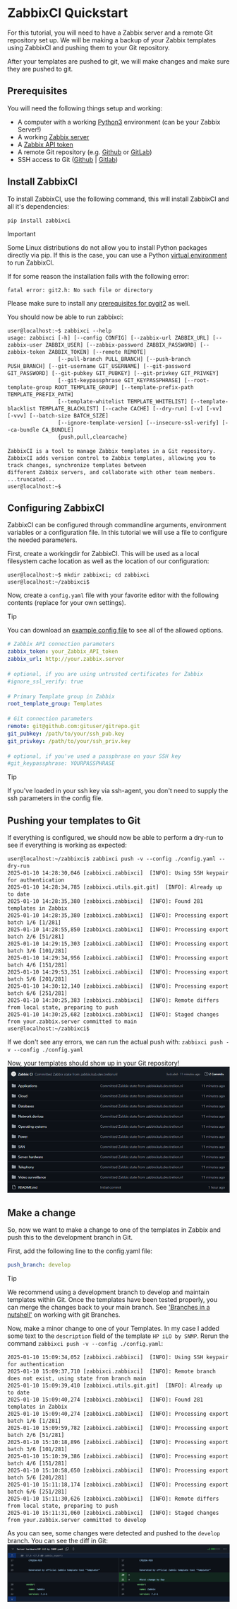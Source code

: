 # ZabbixCI Quickstart
For this tutorial, you will need to have a Zabbix server and a remote Git repository set up.
We will be making a backup of your Zabbix templates using ZabbixCI and pushing them to your Git repository.

After your templates are pushed to git, we will make changes and make sure they are pushed to git.


## Prerequisites
You will need the following things setup and working:

* A computer with a working [Python3](https://realpython.com/installing-python/) environment (can be your Zabbix Server!)
* A working [Zabbix server](https://www.zabbix.com/download)
* A [Zabbix API token](https://www.zabbix.com/documentation/7.0/en/manual/web_interface/frontend_sections/users/api_tokens)
* A remote Git repository (e.g. [Github](https://github.com) or [GitLab](https://gitlab.com))
* SSH access to Git ([Github](https://docs.github.com/en/authentication/connecting-to-github-with-ssh) | [Gitlab](https://docs.gitlab.com/ee/user/ssh.html))


## Install ZabbixCI

To install ZabbixCI, use the following command, this will install ZabbixCI and all it's dependencies:

`pip install zabbixci`

> [!IMPORTANT] 
> Some Linux distributions do not allow you to install Python packages directly via pip.
> If this is the case, you can use a Python [virtual environment](https://docs.python.org/3/tutorial/venv.html) to run ZabbixCI. 

If for some reason the installation fails with the following error:
```console
fatal error: git2.h: No such file or directory
```

Please make sure to install any [prerequisites for pygit2](https://www.pygit2.org/install.html) as well.

You should now be able to run zabbixci:
```console
user@localhost:~$ zabbixci --help
usage: zabbixci [-h] [--config CONFIG] [--zabbix-url ZABBIX_URL] [--zabbix-user ZABBIX_USER] [--zabbix-password ZABBIX_PASSWORD] [--zabbix-token ZABBIX_TOKEN] [--remote REMOTE]
                [--pull-branch PULL_BRANCH] [--push-branch PUSH_BRANCH] [--git-username GIT_USERNAME] [--git-password GIT_PASSWORD] [--git-pubkey GIT_PUBKEY] [--git-privkey GIT_PRIVKEY]
                [--git-keypassphrase GIT_KEYPASSPHRASE] [--root-template-group ROOT_TEMPLATE_GROUP] [--template-prefix-path TEMPLATE_PREFIX_PATH]
                [--template-whitelist TEMPLATE_WHITELIST] [--template-blacklist TEMPLATE_BLACKLIST] [--cache CACHE] [--dry-run] [-v] [-vv] [-vvv] [--batch-size BATCH_SIZE]
                [--ignore-template-version] [--insecure-ssl-verify] [--ca-bundle CA_BUNDLE]
                {push,pull,clearcache}

ZabbixCI is a tool to manage Zabbix templates in a Git repository. ZabbixCI adds version control to Zabbix templates, allowing you to track changes, synchronize templates between
different Zabbix servers, and collaborate with other team members.
...truncated...
user@localhost:~$
```

## Configuring ZabbixCI

ZabbixCI can be configured through commandline arguments, environment variables or a configuration file.
In this tutorial we will use a file to configure the needed parameters.

First, create a workingdir for ZabbixCI. This will be used as a local filesystem cache location as well as the location of our configuration:

```console
user@localhost:~$ mkdir zabbixci; cd zabbixci
user@localhost:~/zabbixci$
```

Now, create a `config.yaml` file with your favorite editor with the following contents (replace for your own settings).

> [!TIP] 
> You can download an [example config file](https://raw.githubusercontent.com/retigra/ZabbixCI/refs/heads/main/docs/config.yaml.example) to see all of the allowed options.

```yaml
# Zabbix API connection parameters
zabbix_token: your_Zabbix_API_token
zabbix_url: http://your.zabbix.server

# optional, if you are using untrusted certificates for Zabbix
#ignore_ssl_verify: true

# Primary Template group in Zabbix
root_template_group: Templates

# Git connection parameters
remote: git@github.com:gituser/gitrepo.git
git_pubkey: /path/to/your/ssh_pub.key
git_privkey: /path/to/your/ssh_priv.key

# optional, if you've used a passphrase on your SSH key
#git_keypassphrase: YOURPASSPHRASE
```
> [!TIP] 
> If you've loaded in your ssh key via ssh-agent, you don't need to supply the ssh parameters in the config file.

## Pushing your templates to Git

If everything is configured, we should now be able to perform a dry-run to see if everything is working as expected:

```console
user@localhost:~/zabbixci$ zabbixci push -v --config ./config.yaml --dry-run
2025-01-10 14:28:30,046 [zabbixci.zabbixci]  [INFO]: Using SSH keypair for authentication
2025-01-10 14:28:34,785 [zabbixci.utils.git.git]  [INFO]: Already up to date
2025-01-10 14:28:35,380 [zabbixci.zabbixci]  [INFO]: Found 281 templates in Zabbix
2025-01-10 14:28:35,380 [zabbixci.zabbixci]  [INFO]: Processing export batch 1/6 [1/281]
2025-01-10 14:28:55,850 [zabbixci.zabbixci]  [INFO]: Processing export batch 2/6 [51/281]
2025-01-10 14:29:15,303 [zabbixci.zabbixci]  [INFO]: Processing export batch 3/6 [101/281]
2025-01-10 14:29:34,956 [zabbixci.zabbixci]  [INFO]: Processing export batch 4/6 [151/281]
2025-01-10 14:29:53,351 [zabbixci.zabbixci]  [INFO]: Processing export batch 5/6 [201/281]
2025-01-10 14:30:12,140 [zabbixci.zabbixci]  [INFO]: Processing export batch 6/6 [251/281]
2025-01-10 14:30:25,383 [zabbixci.zabbixci]  [INFO]: Remote differs from local state, preparing to push
2025-01-10 14:30:25,682 [zabbixci.zabbixci]  [INFO]: Staged changes from your.zabbix.server committed to main
user@localhost:~/zabbixci$
```
If we don't see any errors, we can run the actual push with:
`zabbixci push -v --config ./config.yaml`

Now, your templates should show up in your Git repository!
![image](pics/git_repo_filled.png)

## Make a change

So, now we want to make a change to one of the templates in Zabbix and push this to the development branch in Git.

First, add the following line to the config.yaml file:
```yaml
push_branch: develop
```

> [!TIP] 
> We recommend using a development branch to develop and maintain templates within Git.
> Once the templates have been tested properly, you can merge the changes back to your main branch.
> See ['Branches in a nutshell'](https://git-scm.com/book/en/v2/Git-Branching-Branches-in-a-Nutshell) on working with git Branches.

Now, make a minor change to one of your Templates. In my case I added some text to the `description` field of the
template `HP iLO by SNMP`.
Rerun the command `zabbixci push -v --config ./config.yaml`:

```console
2025-01-10 15:09:34,052 [zabbixci.zabbixci]  [INFO]: Using SSH keypair for authentication
2025-01-10 15:09:37,710 [zabbixci.zabbixci]  [INFO]: Remote branch does not exist, using state from branch main
2025-01-10 15:09:39,410 [zabbixci.utils.git.git]  [INFO]: Already up to date
2025-01-10 15:09:40,274 [zabbixci.zabbixci]  [INFO]: Found 281 templates in Zabbix
2025-01-10 15:09:40,274 [zabbixci.zabbixci]  [INFO]: Processing export batch 1/6 [1/281]
2025-01-10 15:09:59,782 [zabbixci.zabbixci]  [INFO]: Processing export batch 2/6 [51/281]
2025-01-10 15:10:18,896 [zabbixci.zabbixci]  [INFO]: Processing export batch 3/6 [101/281]
2025-01-10 15:10:39,386 [zabbixci.zabbixci]  [INFO]: Processing export batch 4/6 [151/281]
2025-01-10 15:10:58,650 [zabbixci.zabbixci]  [INFO]: Processing export batch 5/6 [201/281]
2025-01-10 15:11:18,174 [zabbixci.zabbixci]  [INFO]: Processing export batch 6/6 [251/281]
2025-01-10 15:11:30,626 [zabbixci.zabbixci]  [INFO]: Remote differs from local state, preparing to push
2025-01-10 15:11:31,060 [zabbixci.zabbixci]  [INFO]: Staged changes from your.zabbix.server committed to develop
```

As you can see, some changes were detected and pushed to the `develop` branch.
You can see the diff in Git:
![image](pics/hp_ilo_change.png)


